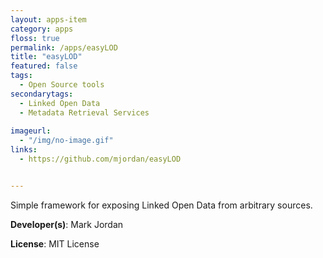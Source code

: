 ```yaml
---
layout: apps-item
category: apps
floss: true
permalink: /apps/easyLOD
title: "easyLOD"
featured: false
tags:
  - Open Source tools
secondarytags:
  - Linked Open Data
  - Metadata Retrieval Services
  
imageurl:
  - "/img/no-image.gif"
links:
  - https://github.com/mjordan/easyLOD


---
```

Simple framework for exposing Linked Open Data from arbitrary sources.

**Developer(s)**: Mark Jordan

**License**: MIT License

